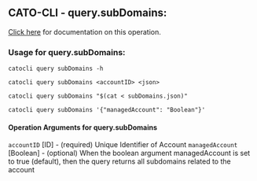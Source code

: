 
## CATO-CLI - query.subDomains:
[Click here](https://api.catonetworks.com/documentation/#query-subDomains) for documentation on this operation.

### Usage for query.subDomains:

`catocli query subDomains -h`

`catocli query subDomains <accountID> <json>`

`catocli query subDomains "$(cat < subDomains.json)"`

`catocli query subDomains '{"managedAccount": "Boolean"}'`

#### Operation Arguments for query.subDomains ####
`accountID` [ID] - (required) Unique Identifier of Account 
`managedAccount` [Boolean] - (optional) When the boolean argument managedAccount is set to true (default), then the query returns all subdomains related to the account 
